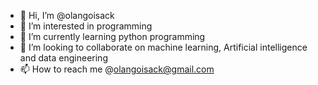 - 👋 Hi, I’m @olangoisack
- 👀 I’m interested in programming 
- 🌱 I’m currently learning python programming 
- 💞️ I’m looking to collaborate on machine learning, Artificial intelligence and data engineering 
- 📫 How to reach me @olangoisack@gmail.com 

<!---
olangoisack/olangoisack is a ✨ special ✨ repository because its `README.md` (this file) appears on your GitHub profile.
You can click the Preview link to take a look at your changes.
--->
